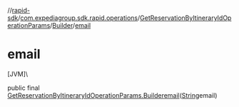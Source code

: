 //[rapid-sdk](../../../../index.md)/[com.expediagroup.sdk.rapid.operations](../../index.md)/[GetReservationByItineraryIdOperationParams](../index.md)/[Builder](index.md)/[email](email.md)

# email

[JVM]\

public final [GetReservationByItineraryIdOperationParams.Builder](index.md)[email](email.md)([String](https://docs.oracle.com/javase/8/docs/api/java/lang/String.html)email)
